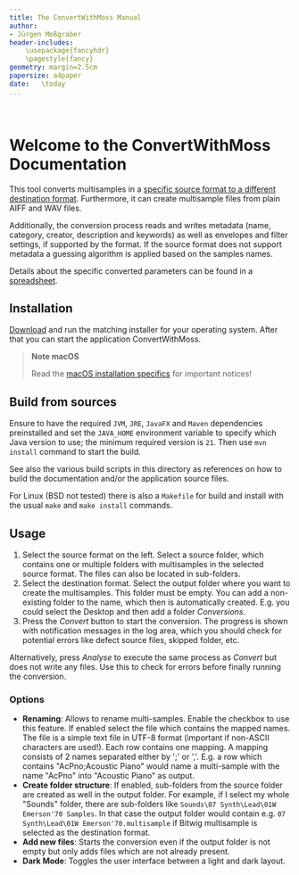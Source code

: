 ```yaml
---
title: The ConvertWithMoss Manual
author: 
- Jürgen Moßgraber
header-includes:
    \usepackage{fancyhdr}
    \pagestyle{fancy}
geometry: margin=2.5cm
papersize: a4paper
date:   \today
...
```


<div style="page-break-after: always; visibility: hidden"> 
\pagebreak 
</div>

# Welcome to the ConvertWithMoss Documentation

This tool converts multisamples in a [specific source format to a different destination format](README-FORMATS.md#). Furthermore, it can create multisample files from plain AIFF and WAV files.

Additionally, the conversion process reads and writes metadata (name, category, creator, description and keywords) as well as envelopes and filter settings, if supported by the format. If the source format does not support metadata a guessing algorithm is applied based on the samples names.

Details about the specific converted parameters can be found in a [spreadsheet][1].

## Installation

[Download][2] and run the matching installer for your operating system.
After that you can start the application ConvertWithMoss.

> **Note macOS**
>
> Read the [macOS installation specifics](README-MACOS.md#) for important notices!

## Build from sources

Ensure to have the required `JVM`, `JRE`, `JavaFX` and `Maven` dependencies preinstalled and set the `JAVA_HOME` environment variable to specify which Java version to use; the minimum required version is `21`. Then use `mvn install` command to start the build.

See also the various build scripts in this directory as references on how to build the documentation and/or the application source files.

For Linux (BSD not tested) there is also a `Makefile` for build and install with the usual `make` and `make install` commands.

## Usage

1. Select the source format on the left. Select a source folder, which contains one or multiple folders with multisamples in the selected source format. The files can also be located in sub-folders.
2. Select the destination format. Select the output folder where you want to create the multisamples. This folder must be empty. You can add a non-existing folder to the name, which then is automatically created. E.g. you could select the Desktop and then add a folder *Conversions*.
3. Press the *Convert* button to start the conversion. The progress is shown with notification messages in the log area, which you should check for potential errors like defect source files, skipped folder, etc.

Alternatively, press *Analyse* to execute the same process as *Convert* but does not write any files. Use this to check for errors before finally running the conversion.

### Options

* **Renaming**: Allows to rename multi-samples. Enable the checkbox to use this feature. If enabled select the file which contains the mapped names. The file is a simple text file in UTF-8 format (important if non-ASCII characters are used!). Each row contains one mapping. A mapping consists of 2 names separated either by ';' or ','. E.g. a row which contains "AcPno;Acoustic Piano" would name a multi-sample with the name "AcPno" into "Acoustic Piano" as output.
* **Create folder structure**: If enabled, sub-folders from the source folder are created as well in the output folder. For example, if I select my whole "Sounds" folder, there are sub-folders like `Sounds\07 Synth\Lead\01W Emerson'70 Samples`. In that case the output folder would contain e.g. `07 Synth\Lead\01W Emerson'70.multisample` if Bitwig multisample is selected as the destination format.
* **Add new files**: Starts the conversion even if the output folder is not empty but only adds files which are not already present.
* **Dark Mode**: Toggles the user interface between a light and dark layout.

[1]: https://github.com/git-moss/ConvertWithMoss/blob/main/documentation/SupportedFeaturesSampleFormats.ods
[2]: https://mossgrabers.de/Software/ConvertWithMoss/ConvertWithMoss.html
